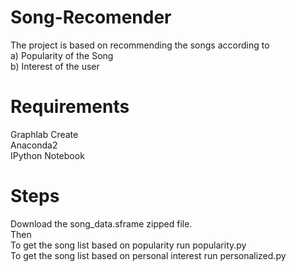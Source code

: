 # Song-Recomender
The project is based on recommending the songs according to  
a) Popularity of the Song  
b) Interest of the user
# Requirements
Graphlab Create  
Anaconda2  
IPython Notebook
# Steps
Download the song_data.sframe zipped file.  
Then   
To get the song list based on popularity run popularity.py  
To get the song list based on personal interest run personalized.py


